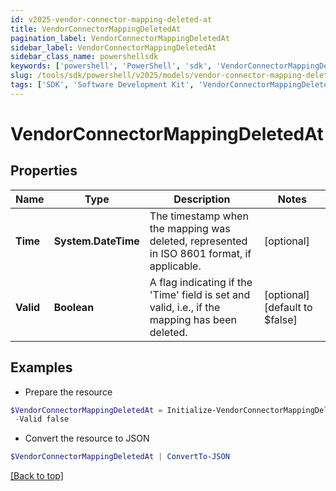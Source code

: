 ```yaml
---
id: v2025-vendor-connector-mapping-deleted-at
title: VendorConnectorMappingDeletedAt
pagination_label: VendorConnectorMappingDeletedAt
sidebar_label: VendorConnectorMappingDeletedAt
sidebar_class_name: powershellsdk
keywords: ['powershell', 'PowerShell', 'sdk', 'VendorConnectorMappingDeletedAt', 'V2025VendorConnectorMappingDeletedAt'] 
slug: /tools/sdk/powershell/v2025/models/vendor-connector-mapping-deleted-at
tags: ['SDK', 'Software Development Kit', 'VendorConnectorMappingDeletedAt', 'V2025VendorConnectorMappingDeletedAt']
---
```



# VendorConnectorMappingDeletedAt

## Properties

Name | Type | Description | Notes
------------ | ------------- | ------------- | -------------
**Time** | **System.DateTime** | The timestamp when the mapping was deleted, represented in ISO 8601 format, if applicable. | [optional] 
**Valid** | **Boolean** | A flag indicating if the 'Time' field is set and valid, i.e., if the mapping has been deleted. | [optional] [default to $false]

## Examples

- Prepare the resource
```powershell
$VendorConnectorMappingDeletedAt = Initialize-VendorConnectorMappingDeletedAt  -Time 0001-01-01T00:00Z `
 -Valid false
```

- Convert the resource to JSON
```powershell
$VendorConnectorMappingDeletedAt | ConvertTo-JSON
```


[[Back to top]](#) 

